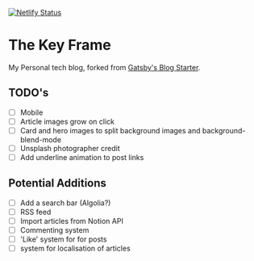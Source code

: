 [![Netlify Status](https://api.netlify.com/api/v1/badges/fa20d50a-d2a8-4938-8ca6-855a04c3f0e6/deploy-status)](https://app.netlify.com/sites/thekeyframe/deploys)

# The Key Frame

My Personal tech blog, forked from [Gatsby's Blog Starter](https://www.gatsbyjs.com/starters/gatsbyjs/gatsby-starter-blog).

## TODO's

- [ ] Mobile
- [ ] Article images grow on click
- [ ] Card and hero images to split background images and background-blend-mode
- [ ] Unsplash photographer credit
- [ ] Add underline animation to post links

## Potential Additions

- [ ] Add a search bar (Algolia?)
- [ ] RSS feed
- [ ] Import articles from Notion API
- [ ] Commenting system
- [ ] 'Like' system for for posts
- [ ] system for localisation of articles
